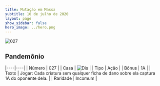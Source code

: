 ```yaml
---
title: Mutação em Massa
subtitle: 10 de julho de 2020
layout: page
show_sidebar: false
hero_image: ../hero.png
---
```


![027](https://cdn.keyforgegame.com/media/card_front/pt/479_027_52H2XVR2J45G_pt.png)

## Pandemônio

|----|----|
| Número | 027 |
| Casa | ![Dis](https://archonarcana.com/images/thumb/e/e8/Dis.png/22px-Dis.png "Dis") |
| Tipo | Ação |
| Bônus | 1A |
| Texto | Jogar: Cada criatura sem qualquer   ficha de dano sobre ela captura 1A   do oponente dela. |
| Raridade | Incomum |
